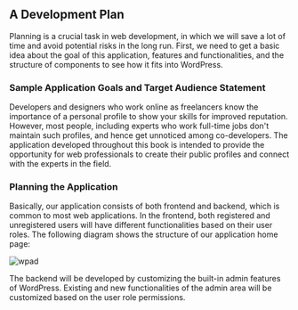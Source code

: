 ## A Development Plan

Planning is a crucial task in web development, in which we will save a lot of time
and avoid potential risks in the long run. First, we need to get a basic idea about the
goal of this application, features and functionalities, and the structure of components
to see how it fits into WordPress.

### Sample Application Goals and Target Audience Statement
Developers and designers who work online as freelancers know the importance
of a personal profile to show your skills for improved reputation. However, most
people, including experts who work full-time jobs don't maintain such profiles, and
hence get unnoticed among co-developers. The application developed throughout
this book is intended to provide the opportunity for web professionals to create
their public profiles and connect with the experts in the field.

### Planning the Application
Basically, our application consists of both frontend and backend, which is common
to most web applications. In the frontend, both registered and unregistered users
will have different functionalities based on their user roles. The following diagram
shows the structure of our application home page:

![wpad]()

The backend will be developed by customizing the built-in admin features of
WordPress. Existing and new functionalities of the admin area will be customized
based on the user role permissions.
